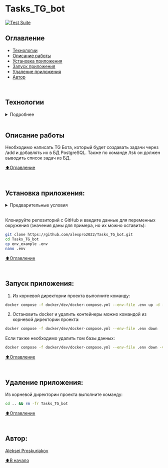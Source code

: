 # Tasks_TG_bot

[![Test Suite](https://github.com/alexpro2022/Tasks_TG_bot/actions/workflows/branch_test.yml/badge.svg)](https://github.com/alexpro2022/Tasks_TG_bot/actions/workflows/branch_test.yml)


## Оглавление
- [Технологии](#технологии)
- [Описание работы](#описание-работы)
- [Установка приложения](#установка-приложения)
- [Запуск приложения](#запуск-приложения)
- [Удаление приложения](#удаление-приложения)
- [Автор](#автор)

<br>

## Технологии
<details><summary>Подробнее</summary><br>

[![Python](https://img.shields.io/badge/python-3.12-blue?logo=python)](https://www.python.org/)
[![Pydantic](https://img.shields.io/badge/-Pydantic-464646?logo=Pydantic)](https://docs.pydantic.dev/)
[![PostgreSQL](https://img.shields.io/badge/-PostgreSQL-464646?logo=PostgreSQL)](https://www.postgresql.org/)
[![asyncpg](https://img.shields.io/badge/-asyncpg-464646?logo=PostgreSQL)](https://pypi.org/project/asyncpg/)
[![SQLAlchemy](https://img.shields.io/badge/SQLAlchemy-v2.0-blue?logo=sqlalchemy)](https://www.sqlalchemy.org/)
[![Alembic](https://img.shields.io/badge/-Alembic-464646?logo=alembic)](https://alembic.sqlalchemy.org/en/latest/)
[![docker_compose](https://img.shields.io/badge/-Docker%20Compose-464646?logo=docker)](https://docs.docker.com/compose/)
[![Pytest](https://img.shields.io/badge/-Pytest-464646?logo=Pytest)](https://docs.pytest.org/en/latest/)
[![Pytest-asyncio](https://img.shields.io/badge/-Pytest--asyncio-464646?logo=Pytest-asyncio)](https://pypi.org/project/pytest-asyncio/)
[![pytest-cov](https://img.shields.io/badge/-pytest--cov-464646?logo=codecov)](https://pytest-cov.readthedocs.io/en/latest/)
[![pre-commit](https://img.shields.io/badge/-pre--commit-464646?logo=pre-commit)](https://pre-commit.com/)

[⬆️Оглавление](#оглавление)

</details>

<br>

## Описание работы

Необходимо написать TG Бота, который будет создавать задачи через /add и добавлять их в БД PostgreSQL. Также по команде /tsk он должен выводить список задач из БД.

[⬆️Оглавление](#оглавление)

<br>

## Установка приложения:

<details><summary>Предварительные условия</summary>

Предполагается, что пользователь установил [Docker](https://docs.docker.com/engine/install/) и [Docker Compose](https://docs.docker.com/compose/install/) на локальной машине. Проверить наличие можно выполнив команды:

```bash
docker --version && docker-compose --version
```
<h1></h1></details>

<br>

Клонируйте репозиторий с GitHub и введите данные для переменных окружения (значения даны для примера, но их можно оставить):

```bash
git clone https://github.com/alexpro2022/Tasks_TG_bot.git
cd Tasks_TG_bot
cp env_example .env
nano .env
```

[⬆️Оглавление](#оглавление)

<br>

## Запуск приложения:

1. Из корневой директории проекта выполните команду:
```bash
docker compose -f docker/dev/docker-compose.yml --env-file .env up -d --build
```

2. Остановить docker и удалить контейнеры можно командой из корневой директории проекта:
```bash
docker compose -f docker/dev/docker-compose.yml --env-file .env down
```
Если также необходимо удалить том базы данных:
```bash
docker compose -f docker/dev/docker-compose.yml --env-file .env down -v && docker system prune -f
```

[⬆️Оглавление](#оглавление)

<br>

## Удаление приложения:
Из корневой директории проекта выполните команду:
```bash
cd .. && rm -fr Tasks_TG_bot
```

[⬆️Оглавление](#оглавление)

<br>

## Автор:
[Aleksei Proskuriakov](https://github.com/alexpro2022)

[⬆️В начало](#проект-меню-ресторана)
